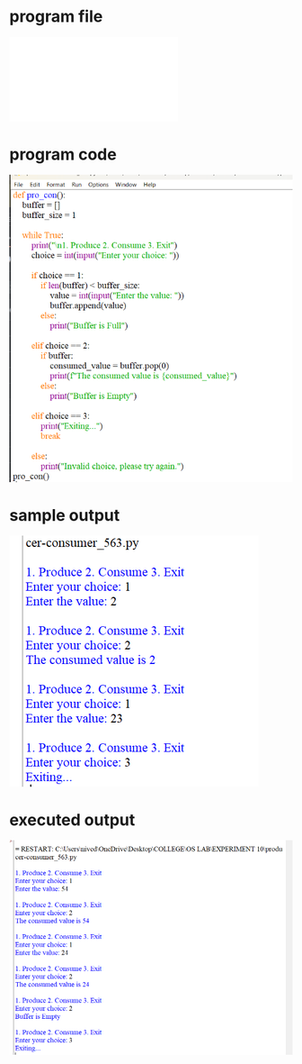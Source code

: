 
# program file
![program file](producer-consumer_563.py)

# program code 
![program code](producer-consumer_code_563.png)

# sample output
![sample output](producer-consumer_IO_563.png)

# executed output
![executed output](producer-consumer_EO_563.png)

